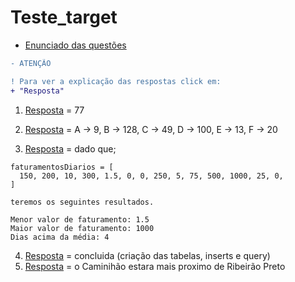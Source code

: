 # Teste_target

- [Enunciado das questões](./enunciado.md)

```diff
- ATENÇÃO

! Para ver a explicação das respostas click em:
+ "Resposta"
```

1. [Resposta](./R1.js) = 77

2. [Resposta](./R2.md) = A -> 9, B -> 128, C -> 49, D -> 100, E -> 13, F -> 20

3. [Resposta](./R3.js) = dado que;
```
faturamentosDiarios = [
  150, 200, 10, 300, 1.5, 0, 0, 250, 5, 75, 500, 1000, 25, 0,
]

teremos os seguintes resultados.

Menor valor de faturamento: 1.5
Maior valor de faturamento: 1000
Dias acima da média: 4
```
4. [Resposta](./R4.sql) = concluida (criação das tabelas, inserts e query)
5. [Resposta](./R5.js) = o Caminihão estara mais proximo de Ribeirão Preto
